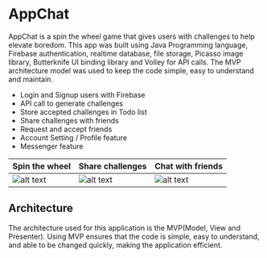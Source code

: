 # AppChat

AppChat is a spin the wheel game that gives users with challenges to help elevate boredom. This app was built using Java Programming language, Firebase authentication, realtime database, file storage, Picasso image library, Butterknife UI binding library and Volley for API calls. The MVP architecture model was used to keep the code simple, easy to understand and maintain.


* Login and Signup users with Firebase
* API call to generate challenges
* Store accepted challenges in Todo list
* Share challenges with friends
* Request and accept friends
* Account Setting / Profile feature
* Messenger feature

Spin the wheel | Share challenges | Chat with friends
--- | --- | ---
![alt text](https://github.com/TolaTess/AppChatApplication/blob/master/assets/wheel.gif "") |![alt text](https://github.com/TolaTess/AppChatApplication/blob/master/assets/share.gif "") | ![alt text](https://github.com/TolaTess/AppChatApplication/blob/master/assets/friends.gif "")

## Architecture
The architecture used for this application is the MVP(Model, View and Presenter). Using MVP ensures that the code is simple, easy to understand, and able to be changed quickly, making the application efficient.


